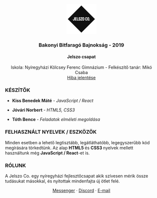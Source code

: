 

<p align="center">
  <img height="100" width="100" alt="Logo" src="favicon.png" />
  <h3 align="center">Bakonyi Bitfaragó Bajnokság - 2019</h3>
  <h4 align="center">Jelszo csapat</h4>
  <p align="center">
    Iskola: Nyíregyházi Kölcsey Ferenc Gimnázium - Felkészítő tanár: Mikó Csaba
    <br />
    <a href="https://github.com/jelszo-co/b3-2019/issues">Hiba jelentése</a>
  </p>
</p>

### KÉSZÍTŐK

- **Kiss Benedek Máté** - <i>JavaScript / React</i>

- **Jóvári Norbert** - <i>HTML5, CSS3</i>

- **Tóth Bence** - <i>Feladatok elméleti megoldása</i>

### FELHASZNÁLT NYELVEK / ESZKÖZÖK
Minden esetben a lehető legtisztább, legátláthatóbb, legegyszerűbb kód megírására törkedtünk. Az alap <b> HTML5 </b> és <b> CSS3 </b> nyelvek mellett használtunk még <b> JavaScript / React</b>-et is.

### RÓLUNK
<p>
  A Jelszo Co. egy nyíregyházi fejlesztőcsapat akik szívesen mérik össze tudásukat másokkal, és nyitottak mindenfajta új ötlet felé.
  <br />
  <p align="center">
    <a href="https://m.me/jelszoco">Messenger</a>
    ·
    <a href="https://discord.gg/akeTTJy">Discord</a>
    ·
    <a href="mailto:support@jelszo.co">E-mail</a>
  </p>
</p>
